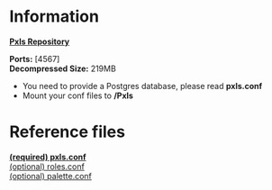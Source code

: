 # Information 
[**Pxls Repository**](https://github.com/pxlsspace/Pxls)  

**Ports:** [4567]  
**Decompressed Size:** 219MB

- You need to provide a Postgres database, please read **pxls.conf**
- Mount your conf files to **/Pxls**

# Reference files
[**(required) pxls.conf**](https://raw.githubusercontent.com/pxlsspace/Pxls/master/resources/reference.conf)  
[(optional) roles.conf](https://raw.githubusercontent.com/pxlsspace/Pxls/master/resources/roles-reference.conf)  
[(optional) palette.conf](https://raw.githubusercontent.com/pxlsspace/Pxls/master/resources/palette-reference.conf)
